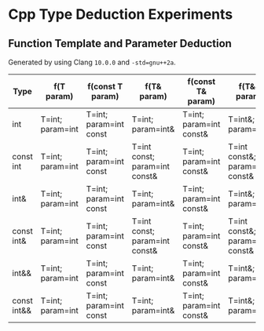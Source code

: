 # Cpp Type Deduction Experiments

## Function Template and Parameter Deduction

Generated by using Clang `10.0.0` and `-std=gnu++2a`.

|    Type     |  <T>f(T param)   |  <T>f(const T param)   |        <T>f(T& param)         |  <T>f(const T& param)   |        <T>f(T&& param)         | <T>f(const T&& param) |
|-------------|------------------|------------------------|-------------------------------|-------------------------|--------------------------------|-----------------------|
| int         | T=int; param=int | T=int; param=int const | T=int; param=int&             | T=int; param=int const& | T=int&; param=int&             | no known conversion   |
| const int   | T=int; param=int | T=int; param=int const | T=int const; param=int const& | T=int; param=int const& | T=int const&; param=int const& | no known conversion   |
| int&        | T=int; param=int | T=int; param=int const | T=int; param=int&             | T=int; param=int const& | T=int&; param=int&             | no known conversion   |
| const int&  | T=int; param=int | T=int; param=int const | T=int const; param=int const& | T=int; param=int const& | T=int const&; param=int const& | no known conversion   |
| int&&       | T=int; param=int | T=int; param=int const | T=int; param=int&             | T=int; param=int const& | T=int&; param=int&             | no known conversion   |
| const int&& | T=int; param=int | T=int; param=int const | T=int; param=int&             | T=int; param=int const& | T=int&; param=int&             | no known conversion   |
